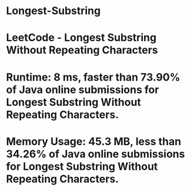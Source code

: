 # Longest-Substring

# LeetCode - Longest Substring Without Repeating Characters

# Runtime: 8 ms, faster than 73.90% of Java online submissions for Longest Substring Without Repeating Characters.
# Memory Usage: 45.3 MB, less than 34.26% of Java online submissions for Longest Substring Without Repeating Characters.
